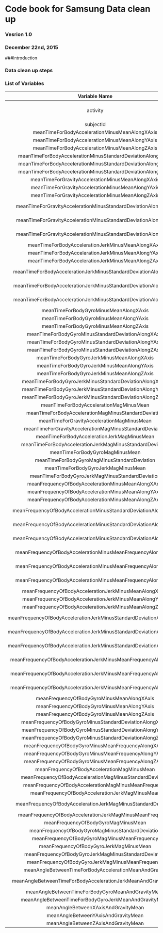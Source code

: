 # Code book for Samsung Data clean up
### Vesrion 1.0
### December 22nd, 2015

###Introduction

### Data clean up steps


### List of Variables
|Variable Name|Variable Description|Minimum Value|Maximum Value|Unit|
|:----------:|:----------:|:----------:|:----------:|:----------:|
|activity|Activity type|NA - Categorical Data|NA - Categorical Data|NA - Categorical Data|
|subjectId|Subject Id|1|30|NA|
|meanTimeForBodyAccelerationMinusMeanAlongXAxis|Mean of timeForBodyAccelerationMinusMeanAlongXAxis|0.22159824394|0.3014610196|Seconds|
|meanTimeForBodyAccelerationMinusMeanAlongYAxis|Mean of timeForBodyAccelerationMinusMeanAlongYAxis|-0.0405139534294|-0.00130828765170213|Seconds|
|meanTimeForBodyAccelerationMinusMeanAlongZAxis|Mean of timeForBodyAccelerationMinusMeanAlongZAxis|-0.152513899520833|-0.07537846886|Seconds|
|meanTimeForBodyAccelerationMinusStandardDeviationAlongXAxis|Mean of timeForBodyAccelerationMinusStandardDeviationAlongXAxis|-0.996068635384615|0.626917070512821|Seconds|
|meanTimeForBodyAccelerationMinusStandardDeviationAlongYAxis|Mean of timeForBodyAccelerationMinusStandardDeviationAlongYAxis|-0.990240946666667|0.616937015333333|Seconds|
|meanTimeForBodyAccelerationMinusStandardDeviationAlongZAxis|Mean of timeForBodyAccelerationMinusStandardDeviationAlongZAxis|-0.987658662307692|0.609017879074074|Seconds|
|meanTimeForGravityAccelerationMinusMeanAlongXAxis|Mean of timeForGravityAccelerationMinusMeanAlongXAxis|-0.680043155060241|0.974508732|Seconds|
|meanTimeForGravityAccelerationMinusMeanAlongYAxis|Mean of timeForGravityAccelerationMinusMeanAlongYAxis|-0.479894842941176|0.956593814210526|Seconds|
|meanTimeForGravityAccelerationMinusMeanAlongZAxis|Mean of timeForGravityAccelerationMinusMeanAlongZAxis|-0.49508872037037|0.9578730416|Seconds|
|meanTimeForGravityAccelerationMinusStandardDeviationAlongXAxis|Mean of timeForGravityAccelerationMinusStandardDeviationAlongXAxis|-0.996764227384615|-0.829554947808219|Seconds|
|meanTimeForGravityAccelerationMinusStandardDeviationAlongYAxis|Mean of timeForGravityAccelerationMinusStandardDeviationAlongYAxis|-0.99424764884058|-0.643578361424658|Seconds|
|meanTimeForGravityAccelerationMinusStandardDeviationAlongZAxis|Mean of timeForGravityAccelerationMinusStandardDeviationAlongZAxis|-0.990957249538462|-0.610161166287671|Seconds|
|meanTimeForBodyAccelerationJerkMinusMeanAlongXAxis|Mean of timeForBodyAccelerationJerkMinusMeanAlongXAxis|0.0426880986186441|0.130193043809524|Seconds|
|meanTimeForBodyAccelerationJerkMinusMeanAlongYAxis|Mean of timeForBodyAccelerationJerkMinusMeanAlongYAxis|-0.0386872111282051|0.056818586275|Seconds|
|meanTimeForBodyAccelerationJerkMinusMeanAlongZAxis|Mean of timeForBodyAccelerationJerkMinusMeanAlongZAxis|-0.0674583919268293|0.0380533591627451|Seconds|
|meanTimeForBodyAccelerationJerkMinusStandardDeviationAlongXAxis|Mean of timeForBodyAccelerationJerkMinusStandardDeviationAlongXAxis|-0.994604542264151|0.544273037307692|Seconds|
|meanTimeForBodyAccelerationJerkMinusStandardDeviationAlongYAxis|Mean of timeForBodyAccelerationJerkMinusStandardDeviationAlongYAxis|-0.989513565652174|0.355306716915385|Seconds|
|meanTimeForBodyAccelerationJerkMinusStandardDeviationAlongZAxis|Mean of timeForBodyAccelerationJerkMinusStandardDeviationAlongZAxis|-0.993288313333333|0.0310157077775926|Seconds|
|meanTimeForBodyGyroMinusMeanAlongXAxis|Mean of timeForBodyGyroMinusMeanAlongXAxis|-0.205775427307692|0.19270447595122|Seconds|
|meanTimeForBodyGyroMinusMeanAlongYAxis|Mean of timeForBodyGyroMinusMeanAlongYAxis|-0.204205356087805|0.0274707556666667|Seconds|
|meanTimeForBodyGyroMinusMeanAlongZAxis|Mean of timeForBodyGyroMinusMeanAlongZAxis|-0.0724546025804878|0.179102058245614|Seconds|
|meanTimeForBodyGyroMinusStandardDeviationAlongXAxis|Mean of timeForBodyGyroMinusStandardDeviationAlongXAxis|-0.994276591304348|0.267657219333333|Seconds|
|meanTimeForBodyGyroMinusStandardDeviationAlongYAxis|Mean of timeForBodyGyroMinusStandardDeviationAlongYAxis|-0.994210471914894|0.476518714444444|Seconds|
|meanTimeForBodyGyroMinusStandardDeviationAlongZAxis|Mean of timeForBodyGyroMinusStandardDeviationAlongZAxis|-0.985538363333333|0.564875818162963|Seconds|
|meanTimeForBodyGyroJerkMinusMeanAlongXAxis|Mean of timeForBodyGyroJerkMinusMeanAlongXAxis|-0.157212539189362|-0.0220916265065217|Seconds|
|meanTimeForBodyGyroJerkMinusMeanAlongYAxis|Mean of timeForBodyGyroJerkMinusMeanAlongYAxis|-0.0768089915604167|-0.0132022768074468|Seconds|
|meanTimeForBodyGyroJerkMinusMeanAlongZAxis|Mean of timeForBodyGyroJerkMinusMeanAlongZAxis|-0.0924998531372549|-0.00694066389361702|Seconds|
|meanTimeForBodyGyroJerkMinusStandardDeviationAlongXAxis|Mean of timeForBodyGyroJerkMinusStandardDeviationAlongXAxis|-0.99654254057971|0.179148649684615|Seconds|
|meanTimeForBodyGyroJerkMinusStandardDeviationAlongYAxis|Mean of timeForBodyGyroJerkMinusStandardDeviationAlongYAxis|-0.997081575652174|0.295945926186441|Seconds|
|meanTimeForBodyGyroJerkMinusStandardDeviationAlongZAxis|Mean of timeForBodyGyroJerkMinusStandardDeviationAlongZAxis|-0.995380794637681|0.193206498960417|Seconds|
|meanTimeForBodyAccelerationMagMinusMean|Mean of timeForBodyAccelerationMagMinusMean|-0.986493196666667|0.644604325128205|Seconds|
|meanTimeForBodyAccelerationMagMinusStandardDeviation|Mean of timeForBodyAccelerationMagMinusStandardDeviation|-0.986464542615385|0.428405922622222|Seconds|
|meanTimeForGravityAccelerationMagMinusMean|Mean of timeForGravityAccelerationMagMinusMean|-0.986493196666667|0.644604325128205|Seconds|
|meanTimeForGravityAccelerationMagMinusStandardDeviation|Mean of timeForGravityAccelerationMagMinusStandardDeviation|-0.986464542615385|0.428405922622222|Seconds|
|meanTimeForBodyAccelerationJerkMagMinusMean|Mean of timeForBodyAccelerationJerkMagMinusMean|-0.99281471515625|0.434490400974359|Seconds|
|meanTimeForBodyAccelerationJerkMagMinusStandardDeviation|Mean of timeForBodyAccelerationJerkMagMinusStandardDeviation|-0.994646916811594|0.450612065720513|Seconds|
|meanTimeForBodyGyroMagMinusMean|Mean of timeForBodyGyroMagMinusMean|-0.980740846769231|0.418004608615385|Seconds|
|meanTimeForBodyGyroMagMinusStandardDeviation|Mean of timeForBodyGyroMagMinusStandardDeviation|-0.981372675614035|0.299975979851852|Seconds|
|meanTimeForBodyGyroJerkMagMinusMean|Mean of timeForBodyGyroJerkMagMinusMean|-0.997322526811594|0.0875816618205128|Seconds|
|meanTimeForBodyGyroJerkMagMinusStandardDeviation|Mean of timeForBodyGyroJerkMagMinusStandardDeviation|-0.997666071594203|0.250173204117966|Seconds|
|meanFrequencyOfBodyAccelerationMinusMeanAlongXAxis|Mean of frequencyOfBodyAccelerationMinusMeanAlongXAxis|-0.995249932641509|0.537012022051282|Seconds|
|meanFrequencyOfBodyAccelerationMinusMeanAlongYAxis|Mean of frequencyOfBodyAccelerationMinusMeanAlongYAxis|-0.989034304057971|0.524187686888889|Seconds|
|meanFrequencyOfBodyAccelerationMinusMeanAlongZAxis|Mean of frequencyOfBodyAccelerationMinusMeanAlongZAxis|-0.989473926666667|0.280735952206667|Seconds|
|meanFrequencyOfBodyAccelerationMinusStandardDeviationAlongXAxis|Mean of frequencyOfBodyAccelerationMinusStandardDeviationAlongXAxis|-0.996604570307692|0.658506543333333|Seconds|
|meanFrequencyOfBodyAccelerationMinusStandardDeviationAlongYAxis|Mean of frequencyOfBodyAccelerationMinusStandardDeviationAlongYAxis|-0.990680395362319|0.560191344|Seconds|
|meanFrequencyOfBodyAccelerationMinusStandardDeviationAlongZAxis|Mean of frequencyOfBodyAccelerationMinusStandardDeviationAlongZAxis|-0.987224804307692|0.687124163703704|Seconds|
|meanFrequencyOfBodyAccelerationMinusMeanFrequencyAlongXAxis|Mean of frequencyOfBodyAccelerationMinusMeanFrequencyAlongXAxis|-0.635913046346154|0.159123629063636|Seconds|
|meanFrequencyOfBodyAccelerationMinusMeanFrequencyAlongYAxis|Mean of frequencyOfBodyAccelerationMinusMeanFrequencyAlongYAxis|-0.379518455061538|0.466528231788462|Seconds|
|meanFrequencyOfBodyAccelerationMinusMeanFrequencyAlongZAxis|Mean of frequencyOfBodyAccelerationMinusMeanFrequencyAlongZAxis|-0.520114793584906|0.402532553395833|Seconds|
|meanFrequencyOfBodyAccelerationJerkMinusMeanAlongXAxis|Mean of frequencyOfBodyAccelerationJerkMinusMeanAlongXAxis|-0.994630797358491|0.474317256051282|Seconds|
|meanFrequencyOfBodyAccelerationJerkMinusMeanAlongYAxis|Mean of frequencyOfBodyAccelerationJerkMinusMeanAlongYAxis|-0.989398823913043|0.276716853307692|Seconds|
|meanFrequencyOfBodyAccelerationJerkMinusMeanAlongZAxis|Mean of frequencyOfBodyAccelerationJerkMinusMeanAlongZAxis|-0.992018447826087|0.157775692377778|Seconds|
|meanFrequencyOfBodyAccelerationJerkMinusStandardDeviationAlongXAxis|Mean of frequencyOfBodyAccelerationJerkMinusStandardDeviationAlongXAxis|-0.995073759245283|0.476803887476923|Seconds|
|meanFrequencyOfBodyAccelerationJerkMinusStandardDeviationAlongYAxis|Mean of frequencyOfBodyAccelerationJerkMinusStandardDeviationAlongYAxis|-0.990468082753623|0.349771285415897|Seconds|
|meanFrequencyOfBodyAccelerationJerkMinusStandardDeviationAlongZAxis|Mean of frequencyOfBodyAccelerationJerkMinusStandardDeviationAlongZAxis|-0.993107759855072|-0.00623647528983051|Seconds|
|meanFrequencyOfBodyAccelerationJerkMinusMeanFrequencyAlongXAxis|Mean of frequencyOfBodyAccelerationJerkMinusMeanFrequencyAlongXAxis|-0.576044001875|0.331449281481482|Seconds|
|meanFrequencyOfBodyAccelerationJerkMinusMeanFrequencyAlongYAxis|Mean of frequencyOfBodyAccelerationJerkMinusMeanFrequencyAlongYAxis|-0.601971415384615|0.195677336307692|Seconds|
|meanFrequencyOfBodyAccelerationJerkMinusMeanFrequencyAlongZAxis|Mean of frequencyOfBodyAccelerationJerkMinusMeanFrequencyAlongZAxis|-0.62755547372549|0.230107945944444|Seconds|
|meanFrequencyOfBodyGyroMinusMeanAlongXAxis|Mean of frequencyOfBodyGyroMinusMeanAlongXAxis|-0.99312260884058|0.474962448333333|Seconds|
|meanFrequencyOfBodyGyroMinusMeanAlongYAxis|Mean of frequencyOfBodyGyroMinusMeanAlongYAxis|-0.994025488297872|0.328817010088889|Seconds|
|meanFrequencyOfBodyGyroMinusMeanAlongZAxis|Mean of frequencyOfBodyGyroMinusMeanAlongZAxis|-0.985957788|0.492414379822222|Seconds|
|meanFrequencyOfBodyGyroMinusStandardDeviationAlongXAxis|Mean of frequencyOfBodyGyroMinusStandardDeviationAlongXAxis|-0.994652185217391|0.196613286661538|Seconds|
|meanFrequencyOfBodyGyroMinusStandardDeviationAlongYAxis|Mean of frequencyOfBodyGyroMinusStandardDeviationAlongYAxis|-0.994353086595745|0.646233637037037|Seconds|
|meanFrequencyOfBodyGyroMinusStandardDeviationAlongZAxis|Mean of frequencyOfBodyGyroMinusStandardDeviationAlongZAxis|-0.986725274871795|0.522454216314815|Seconds|
|meanFrequencyOfBodyGyroMinusMeanFrequencyAlongXAxis|Mean of frequencyOfBodyGyroMinusMeanFrequencyAlongXAxis|-0.395770150677419|0.249209411510602|Seconds|
|meanFrequencyOfBodyGyroMinusMeanFrequencyAlongYAxis|Mean of frequencyOfBodyGyroMinusMeanFrequencyAlongYAxis|-0.666814815306122|0.273141323315789|Seconds|
|meanFrequencyOfBodyGyroMinusMeanFrequencyAlongZAxis|Mean of frequencyOfBodyGyroMinusMeanFrequencyAlongZAxis|-0.507490866734694|0.3770740968|Seconds|
|meanFrequencyOfBodyAccelerationMagMinusMean|Mean of frequencyOfBodyAccelerationMagMinusMean|-0.986800645362319|0.586637550769231|Seconds|
|meanFrequencyOfBodyAccelerationMagMinusStandardDeviation|Mean of frequencyOfBodyAccelerationMagMinusStandardDeviation|-0.987648484461539|0.178684580868889|Seconds|
|meanFrequencyOfBodyAccelerationMagMinusMeanFrequency|Mean of frequencyOfBodyAccelerationMagMinusMeanFrequency|-0.312338030213846|0.435846931652174|Seconds|
|meanFrequencyOfBodyAccelerationJerkMagMinusMean|Mean of frequencyOfBodyAccelerationJerkMagMinusMean|-0.993998275797101|0.538404846128205|Seconds|
|meanFrequencyOfBodyAccelerationJerkMagMinusStandardDeviation|Mean of frequencyOfBodyAccelerationJerkMagMinusStandardDeviation|-0.994366667681159|0.316346415348718|Seconds|
|meanFrequencyOfBodyAccelerationJerkMagMinusMeanFrequency|Mean of frequencyOfBodyAccelerationJerkMagMinusMeanFrequency|-0.125210388757581|0.488088499666667|Seconds|
|meanFrequencyOfBodyGyroMagMinusMean|Mean of frequencyOfBodyGyroMagMinusMean|-0.986535242105263|0.203979764835897|Seconds|
|meanFrequencyOfBodyGyroMagMinusStandardDeviation|Mean of frequencyOfBodyGyroMagMinusStandardDeviation|-0.981468841692308|0.236659662496296|Seconds|
|meanFrequencyOfBodyGyroMagMinusMeanFrequency|Mean of frequencyOfBodyGyroMagMinusMeanFrequency|-0.456638670923077|0.409521611525424|Seconds|
|meanFrequencyOfBodyGyroJerkMagMinusMean|Mean of frequencyOfBodyGyroJerkMagMinusMean|-0.997617389275362|0.146618569064407|Seconds|
|meanFrequencyOfBodyGyroJerkMagMinusStandardDeviation|Mean of frequencyOfBodyGyroJerkMagMinusStandardDeviation|-0.99758523057971|0.287834616098305|Seconds|
|meanFrequencyOfBodyGyroJerkMagMinusMeanFrequency|Mean of frequencyOfBodyGyroJerkMagMinusMeanFrequency|-0.182923596577778|0.426301679855072|Seconds|
|meanAngleBetweenTimeForBodyAccelerationMeanAndGravity|Mean of angleBetweenTimeForBodyAccelerationMeanAndGravity|-0.163042575021277|0.129153963587755|Degree|
|meanAngleBetweenTimeForBodyAccelerationJerkMeanAndGravityMean|Mean of angleBetweenTimeForBodyAccelerationJerkMeanAndGravityMean|-0.120553975717391|0.203259965863014|Degree|
|meanAngleBetweenTimeForBodyGyroMeanAndGravityMean|Mean of angleBetweenTimeForBodyGyroMeanAndGravityMean|-0.389305120341463|0.444101172307692|Degree|
|meanAngleBetweenTimeForBodyGyroJerkMeanAndGravityMean|Mean of angleBetweenTimeForBodyGyroJerkMeanAndGravityMean|-0.223672056052174|0.182384802705085|Degree|
|meanAngleBetweenXAxisAndGravityMean|Mean of angleBetweenXAxisAndGravityMean|-0.947116527659574|0.737784354819277|Degree|
|meanAngleBetweenYAxisAndGravityMean|Mean of angleBetweenYAxisAndGravityMean|-0.874567701929825|0.42476122745098|Degree|
|meanAngleBetweenZAxisAndGravityMean|Mean of angleBetweenZAxisAndGravityMean|-0.873649367|0.390444368518519|Degree|
